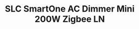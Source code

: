 ---
date_added: 2021-11-11
model: S24013
vendor: The Light Group
title: SLC SmartOne AC Dimmer Mini 200W Zigbee LN
category: dimmer
supports: on/off, brightness
zigbeemodel: ['S240135']
compatible: [z2m]
mlink: https://www.tlg.no/slc-smartone-zigbee-wall-remote-4-x-mono
link: https://www.idealo.de/preisvergleich/Typ/7070938062428.html
---